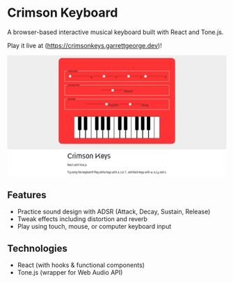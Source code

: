 # Crimson Keyboard

A browser-based interactive musical keyboard built with React and Tone.js.

Play it live at (https://crimsonkeys.garrettgeorge.dev)!

![Crimson Keys](/screenshots/main.png)

## Features

- Practice sound design with ADSR (Attack, Decay, Sustain, Release)
- Tweak effects including distortion and reverb
- Play using touch, mouse, or computer keyboard input

## Technologies

- React (with hooks & functional components)
- Tone.js (wrapper for Web Audio API)
